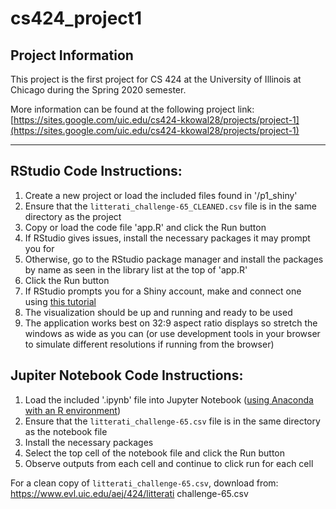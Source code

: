 # cs424_project1

## Project Information

This project is the first project for CS 424 at the University of Illinois at Chicago during the Spring 2020 semester.

More information can be found at the following project link: [https://sites.google.com/uic.edu/cs424-kkowal28/projects/project-1](https://sites.google.com/uic.edu/cs424-kkowal28/projects/project-1)

---

## RStudio Code Instructions:

1. Create a new project or load the included files found in '/p1_shiny'
2. Ensure that the `litterati_challenge-65_CLEANED.csv` file is in the same directory as the project
3. Copy or load the code file 'app.R' and click the Run button
4. If RStudio gives issues, install the necessary packages it may prompt you for
5. Otherwise, go to the RStudio package manager and install the packages by name as seen in the library list at the top of 'app.R'
6. Click the Run button
7. If RStudio prompts you for a Shiny account, make and connect one using [this tutorial](https://shiny.rstudio.com/tutorial/)
8. The visualization should be up and running and ready to be used
9. The application works best on 32:9 aspect ratio displays so stretch the windows as wide as you can (or use development tools in your browser to simulate different resolutions if running from the browser)

## Jupiter Notebook Code Instructions:

1. Load the included '.ipynb' file into Jupyter Notebook ([using Anaconda with an R environment](https://docs.anaconda.com/anaconda/navigator/tutorials/r-lang/))
2. Ensure that the `litterati_challenge-65.csv` file is in the same directory as the notebook file
3. Install the necessary packages 
4. Select the top cell of the notebook file and click the Run button
5. Observe outputs from each cell and continue to click run for each cell

For a clean copy of `litterati_challenge-65.csv`, download from: https://www.evl.uic.edu/aej/424/litterati challenge-65.csv
